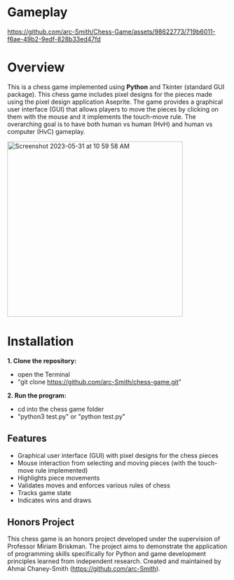 # Gameplay
https://github.com/arc-Smith/Chess-Game/assets/98622773/719b6011-f6ae-49b2-9edf-828b33ed47fd

# Overview
This is a chess game implemented using **Python** and Tkinter (standard GUI package). This chess game includes pixel designs for the pieces made using the pixel design application Aseprite. The game provides a graphical user interface (GUI) that allows players to move the pieces by clicking on them with the mouse and it implements the touch-move rule. The overarching goal is to have both human vs human (HvH) and human vs computer (HvC) gameplay.

<img width="400" alt="Screenshot 2023-05-31 at 10 59 58 AM" src="https://github.com/arc-Smith/Chess-Game/assets/98622773/3e996dcc-4882-42bb-8d14-4b0b267d7bfd">

# Installation
**1. Clone the repository:** 
- open the Terminal
- "git clone https://github.com/arc-Smith/chess-game.git"

**2. Run the program:**
- cd into the chess game folder
- "python3 test.py" or "python test.py"

## Features
- Graphical user interface (GUI) with pixel designs for the chess pieces
- Mouse interaction from selecting and moving pieces (with the touch-move rule implemented)
- Highlights piece movements
- Validates moves and enforces various rules of chess
- Tracks game state
- Indicates wins and draws

## Honors Project
This chess game is an honors project developed under the supervision of Professor Miriam Briskman. The project aims to demonstrate the application of programming skills specifically for Python and game development principles learned from independent research. Created and maintained by Ahmai Chaney-Smith (https://github.com/arc-Smith).
